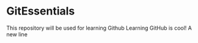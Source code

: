 # GitEssentials
This repository will be used for learning Github
Learning GitHub is cool!
A new line

